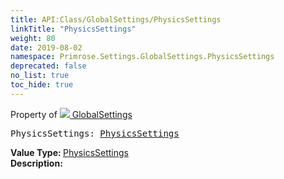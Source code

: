 ```yaml
---
title: API:Class/GlobalSettings/PhysicsSettings
linkTitle: "PhysicsSettings"
weight: 80
date: 2019-08-02
namespace: Primrose.Settings.GlobalSettings.PhysicsSettings
deprecated: false
no_list: true
toc_hide: true
---
```

Property of <a href="/docs/api-reference/Class/GlobalSettings"><img src="/icons/silk/folder_config.png"/>&nbsp;GlobalSettings</a>
<pre class="method-declaration">
PhysicsSettings: <a class="type" href="/docs/api-reference/Class/PhysicsSettings">PhysicsSettings</a></pre>
<b>Value Type: </b>
<a class="type" href="/docs/api-reference/Class/PhysicsSettings">PhysicsSettings</a>
<br/>
<b>Description: </b>